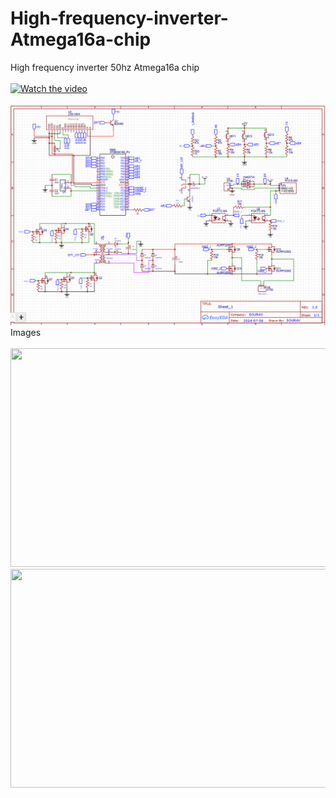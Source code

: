 # High-frequency-inverter-Atmega16a-chip
High frequency inverter 50hz Atmega16a chip
<br><br>
[![Watch the video](https://raw.githubusercontent.com/SouravApiDev/High-frequency-inverter-Atmega16a-chip/main/all_media/IMG_3600.gif)](https://raw.githubusercontent.com/SouravApiDev/High-frequency-inverter-Atmega16a-chip/main/all_media/Untitled%20video%20-%20Made%20with%20Clipchamp%20(1).mp4)
<br><br>
<img src="https://raw.githubusercontent.com/SouravApiDev/High-frequency-inverter-50hz-Atmega16a-chip/main/Screenshot%202024-07-07%20005636.png">
Images
<br><br>
<img src="https://raw.githubusercontent.com/SouravApiDev/High-frequency-inverter-Atmega16a-chip/main/all_media/IMG_3601.png" height="350" width="600">
<img src="https://raw.githubusercontent.com/SouravApiDev/High-frequency-inverter-Atmega16a-chip/main/all_media/IMG_3602.png" height="350" width="600">
